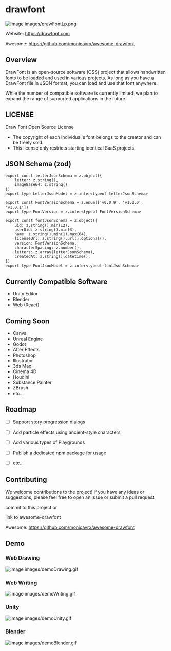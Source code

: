 # drawfont

![image images/drawFontLp.png](images/drawfontLp.png)

Website: https://drawfont.com

Awesome: https://github.com/monicavrx/awesome-drawfont

## Overview

DrawFont is an open-source software (OSS) project that allows handwritten fonts to be loaded and used in various projects.
As long as you have a DrawFont file in JSON format, you can load and use that font anywhere.

While the number of compatible software is currently limited, we plan to expand the range of supported applications in the future.

## LICENSE

Draw Font Open Source License
- The copyright of each individual's font belongs to the creator and can be freely sold.
- This license only restricts starting identical SaaS projects.

## JSON Schema (zod)

```
export const letterJsonSchema = z.object({
    letter: z.string(),
    imageBase64: z.string()
})
export type LetterJsonModel = z.infer<typeof letterJsonSchema>

export const FontVersionSchema = z.enum(['v0.0.9', 'v1.0.0', 'v1.0.1'])
export type FontVersion = z.infer<typeof FontVersionSchema>

export const fontJsonSchema = z.object({
    uid: z.string().min(12),
    userUid: z.string().min(3),
    name: z.string().min(1).max(64),
    licenseUrl: z.string().url().optional(),
    version: FontVersionSchema,
    characterSpacing: z.number(),
    letters: z.array(letterJsonSchema),
    createdAt: z.string().datetime(),
})
export type FontJsonModel = z.infer<typeof fontJsonSchema>
```

## Currently Compatible Software

- Unity Editor
- Blender
- Web (React)

## Coming Soon

- Canva
- Unreal Engine
- Godot
- After Effects
- Photoshop
- Illustrator
- 3ds Max
- Cinema 4D
- Houdini
- Substance Painter
- ZBrush
- etc...


## Roadmap

- [ ] Support story progression dialogs
- [ ] Add particle effects using ancient-style characters
- [ ] Add various types of Playgrounds
- [ ] Publish a dedicated npm package for usage
- [ ] etc...


## Contributing

We welcome contributions to the project! If you have any ideas or suggestions, please feel free to open an issue or submit a pull request.

commit to this project or 

link to awesome-drawfont

Awesome: https://github.com/monicavrx/awesome-drawfont


## Demo

### Web Drawing
![image images/demoDrawing.gif](images/demoDrawing.gif)

### Web Writing
![image images/demoWriting.gif](images/demoWriting.gif)

### Unity
![image images/demoUnity.gif](images/demoUnity.gif)

### Blender
![image images/demoBlender.gif](images/demoBlender.gif)

